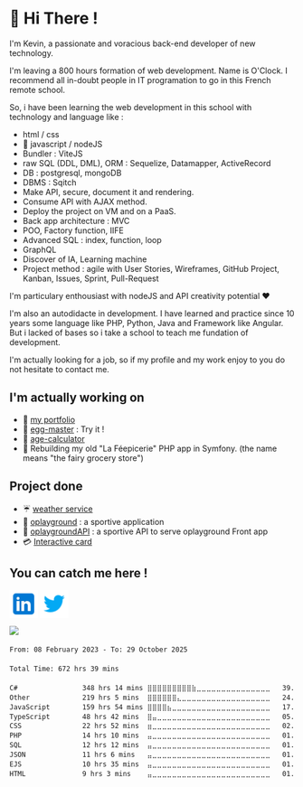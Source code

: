 # :wave: Hi There !

I'm Kevin, a passionate and voracious back-end developer of new technology.

I'm leaving a 800 hours formation of web development. Name is O'Clock. I recommend all in-doubt people in IT programation to go in this French remote school.

So, i have been learning the web development in this school with technology and language like :
- html / css
- :rocket: javascript / nodeJS
- Bundler : ViteJS
- raw SQL (DDL, DML), ORM : Sequelize, Datamapper, ActiveRecord
- DB : postgresql, mongoDB
- DBMS : Sqitch
- Make API, secure, document it and rendering.
- Consume API with AJAX method.
- Deploy the project on VM and on a PaaS.
- Back app architecture : MVC
- POO, Factory function, IIFE
- Advanced SQL : index, function, loop
- GraphQL
- Discover of IA, Learning machine
- Project method : agile with User Stories, Wireframes, GitHub Project, Kanban, Issues, Sprint, Pull-Request

I'm particulary enthousiast with nodeJS and API creativity potential :heart:

I'm also an autodidacte in development. I have learned and practice since 10 years some language like PHP, Python, Java and Framework like Angular. But i lacked of bases so i take a school to teach me fundation of development.

I'm actually looking for a job, so if my profile and my work enjoy to you do not hesitate to contact me.

## I'm actually working on
- :rocket: <a href="https://kevinhouguet.github.io/mywebsite/" target="blank">my portfolio</a>
- :egg: <a href="https://egg-master.netlify.app/">egg-master</a> : Try it !
- 👶 <a href="https://github.com/kevinhouguet/age-calculator/">age-calculator</a> 
- 🛒 Rebuilding my old "La Féepicerie" PHP app in Symfony. (the name means "the fairy grocery store")

## Project done
- :umbrella: <a href="https://service-meteo.netlify.app/">weather service</a>
- :basketball: <a href="https://oplayground.netlify.app/">oplayground</a> : a sportive application
- :basketball: <a href="https://oplaygroundapi.herokuapp.com/">oplaygroundAPI</a> : a sportive API to serve oplayground Front app
- 💳 <a href="https://github.com/kevinhouguet/interactive-card-details-form-main" target="_blank">Interactive card</a>

## You can catch me here !

<a href="https://www.linkedin.com/in/kevinhouguet/" target="blank"><img align="center" src="./assets/img/ico-linkedin.png" height="50" /></a>
<a href="https://twitter.com/k_houguet" target="blank"><img align="center" src="./assets/img/ico-twitter.png" height="50" /></a>
<!-- <a href="https://houguet-kevin.netlify.app/" target="blank"><img align="center" src="./assets/img/ico-mywebsite.png" height="50" /></a> -->

<img src="https://github-readme-stats.vercel.app/api?username=kevinhouguet&show_icons=true&theme=monokai&count_private=true" width="400">

<!--START_SECTION:waka-->

```txt
From: 08 February 2023 - To: 29 October 2025

Total Time: 672 hrs 39 mins

C#                348 hrs 14 mins ⣿⣿⣿⣿⣿⣿⣿⣿⣿⣷⣀⣀⣀⣀⣀⣀⣀⣀⣀⣀⣀⣀⣀⣀⣀   39.05 %
Other             219 hrs 5 mins  ⣿⣿⣿⣿⣿⣿⣄⣀⣀⣀⣀⣀⣀⣀⣀⣀⣀⣀⣀⣀⣀⣀⣀⣀⣀   24.57 %
JavaScript        159 hrs 54 mins ⣿⣿⣿⣿⣦⣀⣀⣀⣀⣀⣀⣀⣀⣀⣀⣀⣀⣀⣀⣀⣀⣀⣀⣀⣀   17.93 %
TypeScript        48 hrs 42 mins  ⣿⣤⣀⣀⣀⣀⣀⣀⣀⣀⣀⣀⣀⣀⣀⣀⣀⣀⣀⣀⣀⣀⣀⣀⣀   05.46 %
CSS               22 hrs 52 mins  ⣶⣀⣀⣀⣀⣀⣀⣀⣀⣀⣀⣀⣀⣀⣀⣀⣀⣀⣀⣀⣀⣀⣀⣀⣀   02.56 %
PHP               14 hrs 10 mins  ⣤⣀⣀⣀⣀⣀⣀⣀⣀⣀⣀⣀⣀⣀⣀⣀⣀⣀⣀⣀⣀⣀⣀⣀⣀   01.59 %
SQL               12 hrs 12 mins  ⣤⣀⣀⣀⣀⣀⣀⣀⣀⣀⣀⣀⣀⣀⣀⣀⣀⣀⣀⣀⣀⣀⣀⣀⣀   01.37 %
JSON              11 hrs 6 mins   ⣤⣀⣀⣀⣀⣀⣀⣀⣀⣀⣀⣀⣀⣀⣀⣀⣀⣀⣀⣀⣀⣀⣀⣀⣀   01.25 %
EJS               10 hrs 35 mins  ⣤⣀⣀⣀⣀⣀⣀⣀⣀⣀⣀⣀⣀⣀⣀⣀⣀⣀⣀⣀⣀⣀⣀⣀⣀   01.19 %
HTML              9 hrs 3 mins    ⣤⣀⣀⣀⣀⣀⣀⣀⣀⣀⣀⣀⣀⣀⣀⣀⣀⣀⣀⣀⣀⣀⣀⣀⣀   01.02 %
```

<!--END_SECTION:waka-->

